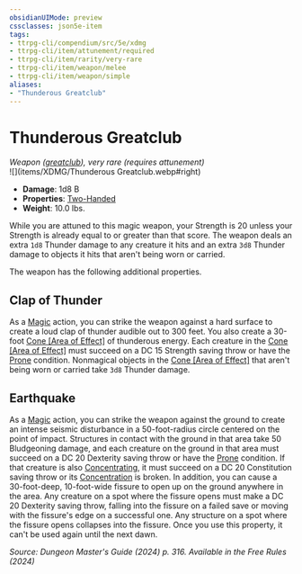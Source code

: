```yaml
---
obsidianUIMode: preview
cssclasses: json5e-item
tags:
- ttrpg-cli/compendium/src/5e/xdmg
- ttrpg-cli/item/attunement/required
- ttrpg-cli/item/rarity/very-rare
- ttrpg-cli/item/weapon/melee
- ttrpg-cli/item/weapon/simple
aliases: 
- "Thunderous Greatclub"
---
```

# Thunderous Greatclub
*Weapon ([greatclub](greatclub-xphb.md)), very rare (requires attunement)*  
![](items/XDMG/Thunderous Greatclub.webp#right)  

- **Damage**: 1d8 B
- **Properties**: [Two-Handed](item-properties.md#Two-Handed)
- **Weight**: 10.0 lbs.

While you are attuned to this magic weapon, your Strength is 20 unless your Strength is already equal to or greater than that score. The weapon deals an extra `1d8` Thunder damage to any creature it hits and an extra `3d8` Thunder damage to objects it hits that aren't being worn or carried.

The weapon has the following additional properties.

## Clap of Thunder

As a [Magic](actions.md#Magic) action, you can strike the weapon against a hard surface to create a loud clap of thunder audible out to 300 feet. You also create a 30-foot [Cone [Area of Effect]](cone-area-of-effect-xphb.md) of thunderous energy. Each creature in the [Cone [Area of Effect]](cone-area-of-effect-xphb.md) must succeed on a DC 15 Strength saving throw or have the [Prone](conditions.md#Prone) condition. Nonmagical objects in the [Cone [Area of Effect]](cone-area-of-effect-xphb.md) that aren't being worn or carried take `3d8` Thunder damage.

## Earthquake

As a [Magic](actions.md#Magic) action, you can strike the weapon against the ground to create an intense seismic disturbance in a 50-foot-radius circle centered on the point of impact. Structures in contact with the ground in that area take 50 Bludgeoning damage, and each creature on the ground in that area must succeed on a DC 20 Dexterity saving throw or have the [Prone](conditions.md#Prone) condition. If that creature is also [Concentrating](conditions.md#Concentration), it must succeed on a DC 20 Constitution saving throw or its [Concentration](conditions.md#Concentration) is broken. In addition, you can cause a 30-foot-deep, 10-foot-wide fissure to open up on the ground anywhere in the area. Any creature on a spot where the fissure opens must make a DC 20 Dexterity saving throw, falling into the fissure on a failed save or moving with the fissure's edge on a successful one. Any structure on a spot where the fissure opens collapses into the fissure. Once you use this property, it can't be used again until the next dawn.

*Source: Dungeon Master's Guide (2024) p. 316. Available in the Free Rules (2024)*